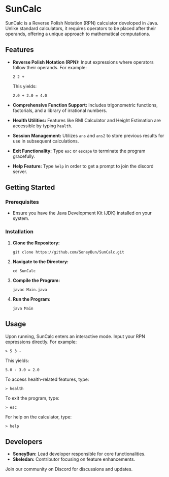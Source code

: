 # SunCalc

SunCalc is a Reverse Polish Notation (RPN) calculator developed in Java. Unlike standard calculators, it requires operators to be placed after their operands, offering a unique approach to mathematical computations.

## Features

- **Reverse Polish Notation (RPN):** Input expressions where operators follow their operands. For example:
  ```
  2 2 +
  ```
  This yields:
  ```
  2.0 + 2.0 = 4.0
  ```

- **Comprehensive Function Support:** Includes trigonometric functions, factorials, and a library of irrational numbers.
- **Health Utilities:** Features like BMI Calculator and Height Estimation are accessible by typing `health`.
- **Session Management:** Utilizes `ans` and `ans2` to store previous results for use in subsequent calculations.
- **Exit Functionality:** Type `esc` or `escape` to terminate the program gracefully.
- **Help Feature:** Type `help` in order to get a prompt to join the discord server.

## Getting Started

### Prerequisites

- Ensure you have the Java Development Kit (JDK) installed on your system.

### Installation

1. **Clone the Repository:**
   ```
   git clone https://github.com/SoneyBun/SunCalc.git
   ```
2. **Navigate to the Directory:**
   ```
   cd SunCalc
   ```
3. **Compile the Program:**
   ```
   javac Main.java
   ```
4. **Run the Program:**
   ```
   java Main
   ```

## Usage

Upon running, SunCalc enters an interactive mode. Input your RPN expressions directly. For example:
```
> 5 3 -
```
This yields:
```
5.0 - 3.0 = 2.0
```

To access health-related features, type:
```
> health
```

To exit the program, type:
```
> esc
```

For help on the calculator, type:
```
> help
```

## Developers

- **SoneyBun:** Lead developer responsible for core functionalities.
- **Skeledan:** Contributor focusing on feature enhancements.

Join our community on Discord for discussions and updates.
